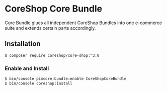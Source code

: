 # CoreShop Core Bundle

Core Bundle glues all independent CoreShop Bundles into one e-commerce suite and extends certain parts accordingly.

## Installation
```bash
$ composer require coreshop/core-shop:^3.0
```

### Enable and Install
```bash
$ bin/console pimcore:bundle:enable CoreShopCoreBundle
$ bin/console coreshop:install
```

